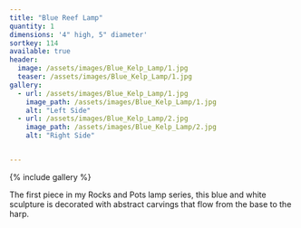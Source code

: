 ```yaml
---
title: "Blue Reef Lamp"
quantity: 1
dimensions: '4" high, 5" diameter'
sortkey: 114
available: true
header:
  image: /assets/images/Blue_Kelp_Lamp/1.jpg
  teaser: /assets/images/Blue_Kelp_Lamp/1.jpg
gallery:
  - url: /assets/images/Blue_Kelp_Lamp/1.jpg
    image_path: /assets/images/Blue_Kelp_Lamp/1.jpg
    alt: "Left Side"
  - url: /assets/images/Blue_Kelp_Lamp/2.jpg
    image_path: /assets/images/Blue_Kelp_Lamp/2.jpg
    alt: "Right Side"


---
```


{% include gallery %}

The first piece in my Rocks and Pots lamp series, this blue and white sculpture is decorated with abstract carvings that flow from the base to the harp.
